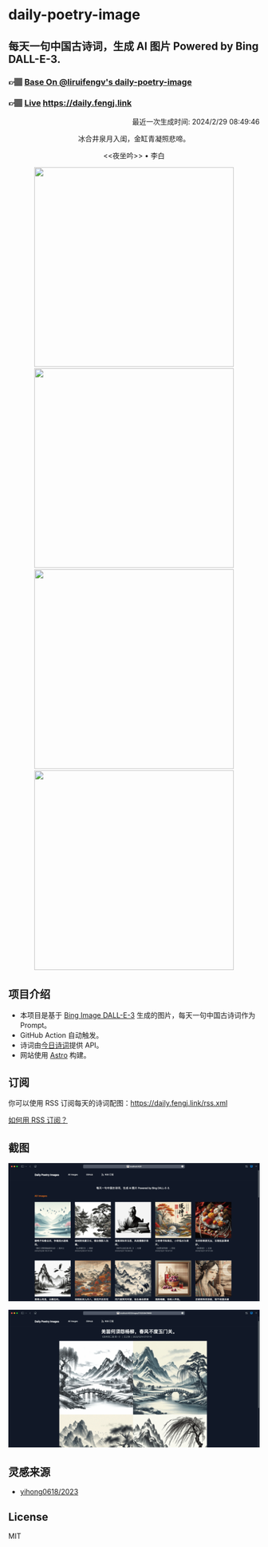 
# daily-poetry-image

## 每天一句中国古诗词，生成 AI 图片 Powered by Bing DALL-E-3.

### 👉🏽 [Base On @liruifengv's daily-poetry-image](https://github.com/liruifengv/daily-poetry-image)

### 👉🏽 [Live](https://daily.fengj.link) https://daily.fengj.link

<p align="right">
  最近一次生成时间: 2024/2/29 08:49:46
</p>
<p align="center">
冰合井泉月入闺，金缸青凝照悲啼。
</p>
<p align="center">
<<夜坐吟>> • 李白
</p>
<p align="center">
<img src="https://tse3.mm.bing.net/th/id/OIG3.gQkvwit1TqZ11Utn7EWI" height="400" width="400" />
<img src="https://tse1.mm.bing.net/th/id/OIG3.wkmS8zd5vfAhQnn.k9ST" height="400" width="400" />
<img src="https://tse4.mm.bing.net/th/id/OIG3.xEEtBW62YykwGk4yaKri" height="400" width="400" />
<img src="https://tse4.mm.bing.net/th/id/OIG3...G95VrPYDkFRmcyUg27" height="400" width="400" />
</p>

## 项目介绍

-   本项目是基于 [Bing Image DALL-E-3](https://www.bing.com/images/create) 生成的图片，每天一句中国古诗词作为 Prompt。
-   GitHub Action 自动触发。
-   诗词由[今日诗词](https://www.jinrishici.com/)提供 API。
-   网站使用 [Astro](https://astro.build) 构建。

## 订阅

你可以使用 RSS 订阅每天的诗词配图：https://daily.fengj.link/rss.xml

[如何用 RSS 订阅？](https://zhuanlan.zhihu.com/p/55026716)

## 截图

![图片列表](./screenshots/Snipaste_2023-12-28_21-00-26.png)

![图片详情](./screenshots/Snipaste_2023-12-28_21-00-53.png)

## 灵感来源

-   [yihong0618/2023](https://github.com/yihong0618/2023)

## License

MIT

